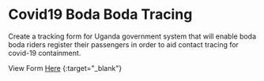 # Covid19 Boda Boda Tracing
Create a tracking form for Uganda government system that will enable boda boda riders register their passengers in order to aid contact tracing for covid-19 containment.

View Form [Here](https://bakersen.github.io/covid19-boda-tracing) {:target="_blank"}
